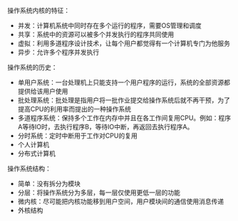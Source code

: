 操作系统内核的特征：

- 并发：计算机系统中同时存在多个运行的程序，需要OS管理和调度
- 共享：系统中的资源可以被多个并发执行的程序共同使用
- 虚拟：利用多道程序设计技术，让每个用户都觉得有一个计算机专门为他服务
- 异步：允许多个程序并发执行



操作系统的历史：

- 单用户系统：一台处理机上只能支持一个用户程序的运行，系统的全部资源都提供给该用户使用
- 批处理系统：批处理是指用户将一批作业提交给操作系统后就不再干预，为了提高CPU的利用率而提出的一种操作系统
- 多道程序系统：保持多个工作在内存中并且在各工作间复用CPU。例如：程序A等待IO时，去执行程序B，等待IO中断，再返回去执行程序A。
- 分时系统：定时中断用于工作对CPU的复用
- 个人计算机
- 分布式计算机



操作系统结构：

- 简单：没有拆分为模块
- 分层：将操作系统分为多层，每一层仅使用更低一层的功能
- 微内核：尽可能把内核功能移到用户空间，用户模块间的通信使用消息传递
- 外核结构 

